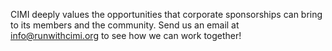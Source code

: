 CIMI deeply values the opportunities that corporate sponsorships can bring to its members and the community. Send us an email at [info@runwithcimi.org](#) to see how we can work together! 
